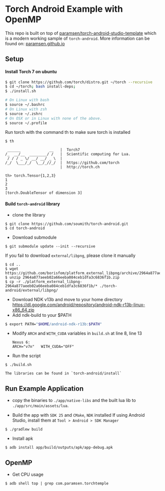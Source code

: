 # Torch Android Example with OpenMP

This repo is built on top of [paramsen/torch-android-studio-template](https://github.com/paramsen/torch-android-studio-template) which is a modern working sample of `torch-android`.
More information can be found on: [paramsen.github.io](https://paramsen.github.io/building-torch-android-01/)


## Setup

#### Install Torch 7 on ubuntu

```bash
$ git clone https://github.com/torch/distro.git ~/torch --recursive
$ cd ~/torch; bash install-deps;
$ ./install.sh

# On Linux with bash
$ source ~/.bashrc
# On Linux with zsh
$ source ~/.zshrc
# On OSX or in Linux with none of the above.
$ source ~/.profile
```

Run torch with the command th to make sure torch is installed
```
$ th

 ______             __   |  Torch7                                   
/_  __/__  ________/ /   |  Scientific computing for Lua.         
 / / / _ \/ __/ __/ _ \  |                                           
/_/  \___/_/  \__/_//_/  |  https://github.com/torch   
                         |  http://torch.ch            

th> torch.Tensor{1,2,3}
1
2
3
[torch.DoubleTensor of dimension 3]     
```

#### Build `torch-android` library
- clone the library
```
$ git clone https://github.com/soumith/torch-android.git
$ cd torch-android
```
- Download submodule
```
$ git submodule update --init --recursive
```
If you fail to download `external/libpng`, please clone it manually
```
$ cd ..
$ wget https://github.com/borisfom/platform_external_libpng/archive/2964a877aeeb02a66eeba084ceb1dfa3c6836f1b.zip
$ unzip 2964a877aeeb02a66eeba084ceb1dfa3c6836f1b.zip
$ cp -r ./platform_external_libpng-2964a877aeeb02a66eeba084ceb1dfa3c6836f1b/* ./torch-android/external/libpng/
```
- Download NDK v13b and move to your home directory
    https://dl.google.com/android/repository/android-ndk-r13b-linux-x86_64.zip
- Add ndk-build to your $PATH
```bash
$ export PATH="$HOME/android-ndk-r13b:$PATH"
```
- Modify `ARCH` and `WITH_CUDA` variables in `build.sh` at line 8, line 13
    ```
    Nexus 6:
    ARCH="v7n"   WITH_CUDA="OFF"
    ```
- Run the script
```
$ ./build.sh
```
    The libraries can be found in `torch-android/install`

## Run Example Application

- copy the binaries to `./app/native-libs` and the built lua lib to `./app/src/main/assets/lua`.

- Build the app with `SDK 25` and `CMake`, `NDK` installed
    If using Android Studio, install them at `Tool > Android > SDK Manager`
```
$ ./gradlew build
```
- Install apk
```
$ adb install app/build/outputs/apk/app-debug.apk
```

## OpenMP

- Get CPU usage
```
$ adb shell top | grep com.paramsen.torchtemple
```
